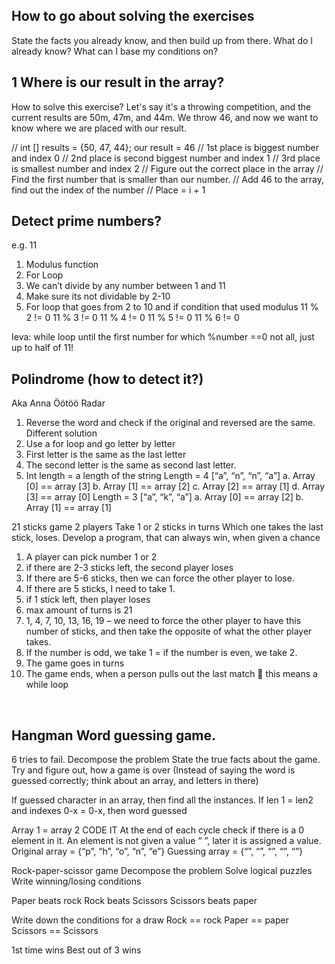 ## How to go about solving the exercises
State the facts you already know, and then build up from there. 
What do I already know?
What can I base my conditions on?


## 1 Where is our result in the array?

How to solve this exercise?
Let's say it's a throwing competition, and the current results are 50m, 47m, and 44m. 
We throw 46, and now we want to know where we are placed with our result. 

// int [] results = {50, 47, 44}; our result = 46
// 1st place is biggest number and index 0
// 2nd place is second biggest number and index 1
// 3rd place is smallest number and index 2
// Figure out the correct place in the array
// Find the first number that is smaller than our number. 
// Add 46 to the array, find out the index of the number
// Place = i + 1


## Detect prime numbers?
e.g. 11

1.	Modulus function
2.	For Loop
3.	We can’t divide by any number between 1 and 11
4.	Make sure its not dividable by 2-10
5.	For loop that goes from 2 to 10 and if condition that used modulus 
11 % 2 != 0
11 % 3 != 0
11 % 4 != 0
11 % 5 != 0
11 % 6 != 0

Ieva: while loop until the first number for which %number ==0 not all, just up to half of 11!


## Polindrome (how to detect it?)
Aka
Anna
Öötöö
Radar

1.	Reverse the word and check if the original and reversed are the same. 
Different solution
1.	Use a for loop and go letter by letter
2.	First letter is the same as the last letter
3.	The second letter is the same as second last letter. 
4.	Int length = a length of the string
Length = 4
[“a”, “n”, “n”, “a”]
a.	Array [0] == array [3]
b.	Array [1] == array [2]
c.	Array [2] == array [1]
d.	Array [3] == array [0]
Length = 3
[“a”, “k”, “a”]
a.	Array [0] == array [2]
b.	Array [1] == array [1]

21 sticks game
2 players
Take 1 or 2 sticks in turns
Which one takes the last stick, loses. 
Develop a program, that can always win, when given a chance

1.	A player can pick number 1 or 2
2.	if there are 2-3 sticks left, the second player loses
3.	If there are 5-6 sticks, then we can force the other player to lose. 
4.	If there are 5 sticks, I need to take 1. 
5.	if 1 stick left, then player loses
6.	max amount of turns is 21
7.	1, 4, 7, 10, 13, 16, 19 – we need to force the other player to have this number of sticks, and then take the opposite of what the other player takes. 
8.	If the number is odd, we take 1 = if the number is even, we take 2. 
9.	The game goes in turns
10.	The game ends, when a person pulls out the last match  this means a while loop



 
## Hangman Word guessing game. 
6 tries to fail.
Decompose the problem
State the true facts about the game. 
Try and figure out, how a game is over (Instead of saying the word is guessed correctly; think about an array, and letters in there)

If guessed character in an array, then find all the instances.
If len 1 = len2 and indexes 0-x = 0-x, then word guessed 

Array 1 = array 2
CODE IT
At the end of each cycle check if there is a 0 element in it. An element is not given a value “ ”, later it is assigned a value. 
Original array = {“p”, “h”, “o”, “n”, “e”}
Guessing array = {“”, “”, “”, “”, “”}

Rock-paper-scissor game
Decompose the problem
Solve logical puzzles
Write winning/losing conditions

Paper beats rock
Rock beats Scissors
Scissors beats paper

Write down the conditions for a draw
Rock == rock
Paper == paper
Scissors == Scissors

1st time wins 
Best out of 3 wins
